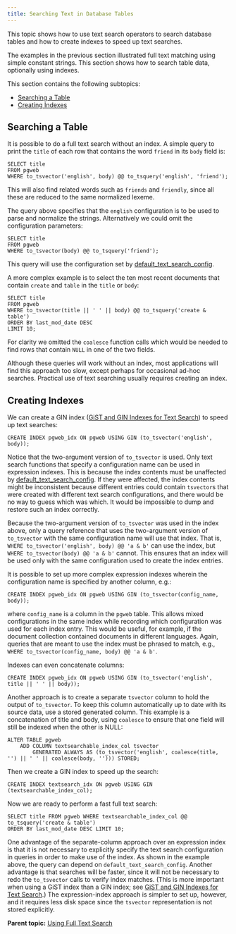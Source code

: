 ```yaml
---
title: Searching Text in Database Tables 
---
```


This topic shows how to use text search operators to search database tables and how to create indexes to speed up text searches.

The examples in the previous section illustrated full text matching using simple constant strings. This section shows how to search table data, optionally using indexes.

This section contains the following subtopics:

-   [Searching a Table](#searching)
-   [Creating Indexes](#indexes)

## <a id="searching"></a>Searching a Table 

It is possible to do a full text search without an index. A simple query to print the `title` of each row that contains the word `friend` in its `body` field is:

```
SELECT title
FROM pgweb
WHERE to_tsvector('english', body) @@ to_tsquery('english', 'friend');
```

This will also find related words such as `friends` and `friendly`, since all these are reduced to the same normalized lexeme.

The query above specifies that the `english` configuration is to be used to parse and normalize the strings. Alternatively we could omit the configuration parameters:

```
SELECT title
FROM pgweb
WHERE to_tsvector(body) @@ to_tsquery('friend');
```

This query will use the configuration set by [default\_text\_search\_config](../../ref_guide/config_params/guc-list.html).

A more complex example is to select the ten most recent documents that contain `create` and `table` in the `title` or `body`:

```
SELECT title
FROM pgweb
WHERE to_tsvector(title || ' ' || body) @@ to_tsquery('create & table')
ORDER BY last_mod_date DESC
LIMIT 10;
```

For clarity we omitted the `coalesce` function calls which would be needed to find rows that contain `NULL` in one of the two fields.

Although these queries will work without an index, most applications will find this approach too slow, except perhaps for occasional ad-hoc searches. Practical use of text searching usually requires creating an index.

## <a id="indexes"></a>Creating Indexes 

We can create a GIN index \([GiST and GIN Indexes for Text Search](gist-gin.html)\) to speed up text searches:

```
CREATE INDEX pgweb_idx ON pgweb USING GIN (to_tsvector('english', body));
```

Notice that the two-argument version of `to_tsvector` is used. Only text search functions that specify a configuration name can be used in expression indexes. This is because the index contents must be unaffected by [default\_text\_search\_config](../../ref_guide/config_params/guc-list.html). If they were affected, the index contents might be inconsistent because different entries could contain `tsvector`s that were created with different text search configurations, and there would be no way to guess which was which. It would be impossible to dump and restore such an index correctly.

Because the two-argument version of `to_tsvector` was used in the index above, only a query reference that uses the two-argument version of `to_tsvector` with the same configuration name will use that index. That is, `WHERE to_tsvector('english', body) @@ 'a & b'` can use the index, but `WHERE to_tsvector(body) @@ 'a & b'` cannot. This ensures that an index will be used only with the same configuration used to create the index entries.

It is possible to set up more complex expression indexes wherein the configuration name is specified by another column, e.g.:

```
CREATE INDEX pgweb_idx ON pgweb USING GIN (to_tsvector(config_name, body));
```

where `config_name` is a column in the `pgweb` table. This allows mixed configurations in the same index while recording which configuration was used for each index entry. This would be useful, for example, if the document collection contained documents in different languages. Again, queries that are meant to use the index must be phrased to match, e.g., `WHERE to_tsvector(config_name, body) @@ 'a & b'`.

Indexes can even concatenate columns:

```
CREATE INDEX pgweb_idx ON pgweb USING GIN (to_tsvector('english', title || ' ' || body));
```

Another approach is to create a separate `tsvector` column to hold the output of `to_tsvector`. To keep this column automatically up to date with its source data, use a stored generated column.  This example is a concatenation of title and body, using `coalesce` to ensure that one field will still be indexed when the other is NULL:

```
ALTER TABLE pgweb 
    ADD COLUMN textsearchable_index_col tsvector
        GENERATED ALWAYS AS (to_tsvector('english', coalesce(title, '') || ' ' || coalesce(body, ''))) STORED;
```

Then we create a GIN index to speed up the search:

```
CREATE INDEX textsearch_idx ON pgweb USING GIN (textsearchable_index_col);
```

Now we are ready to perform a fast full text search:

```
SELECT title FROM pgweb WHERE textsearchable_index_col @@ to_tsquery('create & table') 
ORDER BY last_mod_date DESC LIMIT 10;
```

One advantage of the separate-column approach over an expression index is that it is not necessary to explicitly specify the text search configuration in queries in order to make use of the index. As shown in the example above, the query can depend on `default_text_search_config`. Another advantage is that searches will be faster, since it will not be necessary to redo the `to_tsvector` calls to verify index matches. \(This is more important when using a GiST index than a GIN index; see [GiST and GIN Indexes for Text Search](gist-gin.html).\) The expression-index approach is simpler to set up, however, and it requires less disk space since the `tsvector` representation is not stored explicitly.

**Parent topic:** [Using Full Text Search](../textsearch/full-text-search.html)

